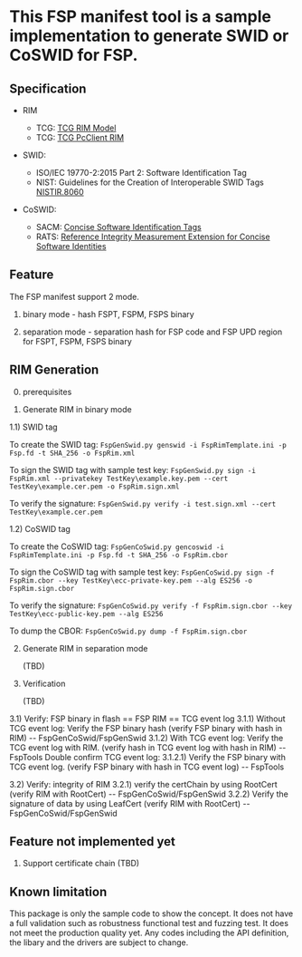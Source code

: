 # This FSP manifest tool is a sample implementation to generate SWID or CoSWID for FSP.

## Specification

   * RIM
     * TCG: [TCG RIM Model](https://trustedcomputinggroup.org/wp-content/uploads/TCG_RIM_Model_v1-r13_2feb20.pdf)
     * TCG: [TCG PcClient RIM](https://trustedcomputinggroup.org/wp-content/uploads/TCG_PC_Client_RIM_r0p15_15june2020.pdf)

   * SWID:
     * ISO/IEC 19770-2:2015 Part 2: Software Identification Tag
     * NIST: Guidelines for the Creation of Interoperable SWID Tags [NISTIR.8060](https://csrc.nist.gov/publications/detail/nistir/8060/final)

   * CoSWID:
     * SACM: [Concise Software Identification Tags](https://datatracker.ietf.org/doc/draft-ietf-sacm-coswid/)
     * RATS: [Reference Integrity Measurement Extension for Concise Software Identities](https://datatracker.ietf.org/doc/draft-birkholz-rats-coswid-rim/)

## Feature

The FSP manifest support 2 mode.

1) binary mode - hash FSPT, FSPM, FSPS binary

2) separation mode - separation hash for FSP code and FSP UPD region for FSPT, FSPM, FSPS binary

## RIM Generation

0) prerequisites

1) Generate RIM in binary mode

1.1) SWID tag

   To create the SWID tag:
   `FspGenSwid.py genswid -i FspRimTemplate.ini -p Fsp.fd -t SHA_256 -o FspRim.xml`

   To sign the SWID tag with sample test key:
   `FspGenSwid.py sign -i FspRim.xml --privatekey TestKey\example.key.pem --cert TestKey\example.cer.pem -o FspRim.sign.xml`

   To verify the signature:
   `FspGenSwid.py verify -i test.sign.xml --cert TestKey\example.cer.pem`

1.2) CoSWID tag

   To create the CoSWID tag:
   `FspGenCoSwid.py gencoswid -i FspRimTemplate.ini -p Fsp.fd -t SHA_256 -o FspRim.cbor`

   To sign the CoSWID tag with sample test key:
   `FspGenCoSwid.py sign -f FspRim.cbor --key TestKey\ecc-private-key.pem --alg ES256 -o FspRim.sign.cbor`

   To verify the signature:
   `FspGenCoSwid.py verify -f FspRim.sign.cbor --key TestKey\ecc-public-key.pem --alg ES256`

   To dump the CBOR:
   `FspGenCoSwid.py dump -f FspRim.sign.cbor`

2) Generate RIM in separation mode

   (TBD)

3) Verification

   (TBD)

3.1) Verify: FSP binary in flash == FSP RIM == TCG event log
3.1.1) Without TCG event log:
     Verify the FSP binary hash (verify FSP binary with hash in RIM) -- FspGenCoSwid/FspGenSwid
3.1.2) With TCG event log:
     Verify the TCG event log with RIM. (verify hash in TCG event log with hash in RIM) -- FspTools
     Double confirm TCG event log:
     3.1.2.1) Verify the FSP binary with TCG event log. (verify FSP binary with hash in TCG event log) -- FspTools

3.2) Verify: integrity of RIM
3.2.1) verify the certChain by using RootCert (verify RIM with RootCert) -- FspGenCoSwid/FspGenSwid
3.2.2) Verify the signature of data by using LeafCert (verify RIM with RootCert) -- FspGenCoSwid/FspGenSwid

## Feature not implemented yet

1) Support certificate chain (TBD)

## Known limitation
This package is only the sample code to show the concept.
It does not have a full validation such as robustness functional test and fuzzing test. It does not meet the production quality yet.
Any codes including the API definition, the libary and the drivers are subject to change.


